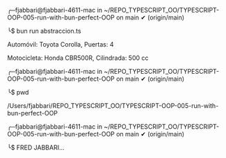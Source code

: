 ╭─fjabbari@fjabbari-4611-mac in ~/REPO_TYPESCRIPT_OO/TYPESCRIPT-OOP-005-run-with-bun-perfect-OOP on main ✔ (origin/main)

╰$ bun run abstraccion.ts 

Automóvil: Toyota Corolla, Puertas: 4

Motocicleta: Honda CBR500R, Cilindrada: 500 cc

╭─fjabbari@fjabbari-4611-mac in ~/REPO_TYPESCRIPT_OO/TYPESCRIPT-OOP-005-run-with-bun-perfect-OOP on main ✔ (origin/main)

╰$ pwd

/Users/fjabbari/REPO_TYPESCRIPT_OO/TYPESCRIPT-OOP-005-run-with-bun-perfect-OOP

╭─fjabbari@fjabbari-4611-mac in ~/REPO_TYPESCRIPT_OO/TYPESCRIPT-OOP-005-run-with-bun-perfect-OOP on main ✔ (origin/main)

╰$ 
FRED JABBARI...
